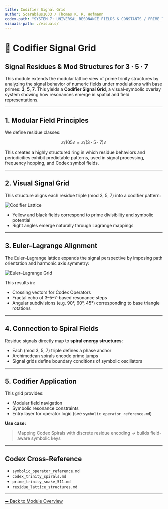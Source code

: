 ```yaml
---
title: Codifier Signal Grid
author: Scarabäus1033 / Thomas K. R. Hofmann
codex-path: "SYSTEM 7: UNIVERSAL RESONANCE FIELDS & CONSTANTS / PRIME_TRINITY_GRID"
visuals-path: ./visuals/
---
```


# 🧿 Codifier Signal Grid

## Signal Residues & Mod Structures for 3 · 5 · 7

This module extends the modular lattice view of prime trinity structures by analyzing the signal behavior of numeric fields under modulations with base primes: **3**, **5**, **7**. This yields a **Codifier Signal Grid**, a visual-symbolic overlay system showing how resonances emerge in spatial and field representations.

---

## 1. Modular Field Principles

We define residue classes:

```math
\mathbb{Z}/105\mathbb{Z} = \mathbb{Z}/(3 \cdot 5 \cdot 7)\mathbb{Z}
```

This creates a highly structured ring in which residue behaviors and periodicities exhibit predictable patterns, used in signal processing, frequency hopping, and Codex symbol fields.

---

## 2. Visual Signal Grid

This structure aligns each residue triple (mod 3, 5, 7) into a codifier pattern:

![Codifier Lattice](./visuals/codifier_residue_lattice_357_mod_3_5_7.png)

* Yellow and black fields correspond to prime divisibility and symbolic potential
* Right angles emerge naturally through Lagrange mappings

---

## 3. Euler–Lagrange Alignment

The Euler–Lagrange lattice expands the signal perspective by imposing path orientation and harmonic axis symmetry:

![Euler–Lagrange Grid](./visuals/euler_lagrange_lattice_mod_3_5_7.png)

This results in:

- Crossing vectors for Codex Operators
- Fractal echo of 3–5–7-based resonance steps
- Angular subdivisions (e.g. 90°, 60°, 45°) corresponding to base triangle rotations

---

## 4. Connection to Spiral Fields

Residue signals directly map to **spiral energy structures**:

- Each (mod 3, 5, 7) triple defines a phase anchor
- Archimedean spirals encode prime jumps
- Signal grids define boundary conditions of symbolic oscillators

---

## 5. Codifier Application

This grid provides:

- Modular field navigation
- Symbolic resonance constraints
- Entry layer for operator logic (see `symbolic_operator_reference.md`)

**Use case:**

> Mapping Codex Spirals with discrete residue encoding → builds field-aware symbolic keys

---

## Codex Cross-Reference

- `symbolic_operator_reference.md`
- `codex_trinity_spirals.md`
- `prime_trinity_snake_511.md`
- `residue_lattice_structures.md`

---
[⬅ Back to Module Overview](../README.md)
